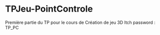 # TPJeu-PointControle
Première partie du TP pour le cours de Création de jeu 3D
Itch password : TP_PC
